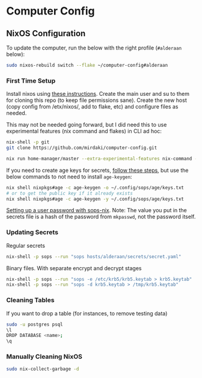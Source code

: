 # Computer Config

## NixOS Configuration

To update the computer, run the below with the right profile (`#alderaan` below):

```bash
sudo nixos-rebuild switch --flake ~/computer-config#alderaan
```

### First Time Setup

Install nixos using [these instructions](https://nixos.org/manual/nixos/stable/#sec-installation-manual). Create the main user and su to them for cloning this repo (to keep file permissions sane). Create the new host (copy config from /etx/nixos/, add to flake, etc) and configure files as needed.

This may not be needed going forward, but I did need this to use experimental features (nix command and flakes) in CLI ad hoc:

```bash
nix-shell -p git 
git clone https://github.com/mirdaki/computer-config.git

nix run home-manager/master --extra-experimental-features nix-command --extra-experimental-features flakes -- init
```

If you need to create age keys for secrets, [follow these steps](https://github.com/Mic92/sops-nix?tab=readme-ov-file#usage-example), but use the below commands to not need to install `age-keygen`:
```bash
nix shell nixpkgs#age -c age-keygen -o ~/.config/sops/age/keys.txt
# or to get the public key if it already exists
nix shell nixpkgs#age -c age-keygen -y ~/.config/sops/age/keys.txt
```

[Setting up a user password with sops-nix](https://github.com/Mic92/sops-nix?tab=readme-ov-file#setting-a-users-password). Note: The value you put in the secrets file is a hash of the password from `mkpasswd`, not the password itself.

### Updating Secrets

Regular secrets
```bash
nix-shell -p sops --run "sops hosts/alderaan/secrets/secret.yaml"
```

Binary files. With separate encrypt and decrypt stages
```bash
nix-shell -p sops --run "sops -e /etc/krb5/krb5.keytab > krb5.keytab"
nix-shell -p sops --run "sops -d krb5.keytab > /tmp/krb5.keytab"
```

### Cleaning Tables

If you want to drop a table (for instances, to remove testing data)
```bash
sudo -u postgres psql
\l
DROP DATABASE <name>;
\q
```

### Manually Cleaning NixOS

```bash
sudo nix-collect-garbage -d
```

